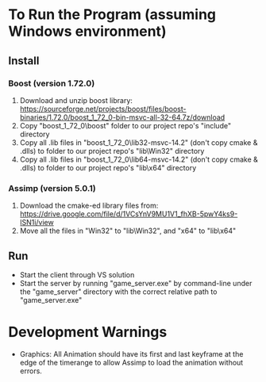 # To Run the Program (assuming Windows environment)

## Install 

### Boost (version 1.72.0)
1. Download and unzip boost library: https://sourceforge.net/projects/boost/files/boost-binaries/1.72.0/boost_1_72_0-bin-msvc-all-32-64.7z/download
2. Copy "boost_1_72_0\boost" folder to our project repo's "include" directory
3. Copy all .lib files in "boost_1_72_0\lib32-msvc-14.2" (don't copy cmake & .dlls) to folder to our project repo's "lib\Win32" directory
4. Copy all .lib files in "boost_1_72_0\lib64-msvc-14.2" (don't copy cmake & .dlls) to folder to our project repo's "lib\x64" directory

### Assimp (version 5.0.1)
1. Download the cmake-ed library files from: https://drive.google.com/file/d/1VCsYnV9MU1V1_fhXB-5pwY4ks9-lSN1i/view
2. Move all the files in "Win32\" to "lib\Win32\", and "x64\" to "lib\x64\"

## Run
- Start the client through VS solution
- Start the server by running "game_server.exe" by command-line under the "game_server" directory with the correct relative path to "game_server.exe"

# Development Warnings
- Graphics: All Animation should have its first and last keyframe at the edge of the timerange to allow Assimp to load the animation without errors.
